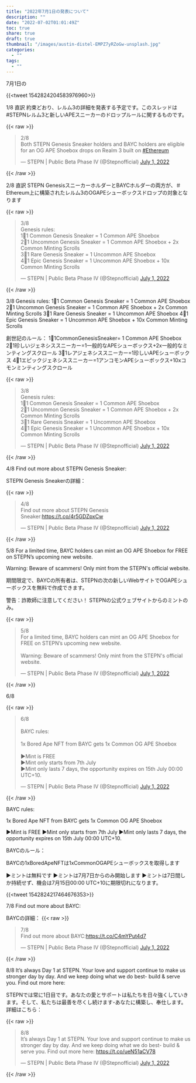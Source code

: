 ```yaml
---
title: "2022年7月1日の発表について"
description: ""
date: "2022-07-02T01:01:49Z"
toc: true
share: true
draft: true
thumbnail: "/images/austin-distel-EMPZ7yRZoGw-unsplash.jpg"
categories:
  - ""
tags:
  - ""
---
```


7月1日の

<!--more-->  



{{<tweet 1542824204583976960>}}

1/8 直訳
約束どおり、レルム3の詳細を発表する予定です。このスレッドは#STEPNレルム3と新しいAPEスニーカーのドロップルールに関するものです。

{{< raw >}}
<blockquote class="twitter-tweet" data-conversation="none"><p lang="en" dir="ltr">2/8<br>Both STEPN Genesis Sneaker holders and BAYC holders are eligible for an OG APE Shoebox drops on Realm 3 built on <a href="https://twitter.com/hashtag/Ethereum?src=hash&amp;ref_src=twsrc%5Etfw">#Ethereum</a></p>&mdash; STEPN | Public Beta Phase IV (@Stepnofficial) <a href="https://twitter.com/Stepnofficial/status/1542824207532593153?ref_src=twsrc%5Etfw">July 1, 2022</a></blockquote> <script async src="https://platform.twitter.com/widgets.js" charset="utf-8"></script>
{{< /raw >}}

2/8 直訳
STEPN GenesisスニーカーホルダーとBAYCホルダーの両方が、＃Ethereum上に構築されたレルム3のOGAPEシューボックスドロップの対象となります

{{< raw >}}
<blockquote class="twitter-tweet" data-conversation="none"><p lang="en" dir="ltr">3/8<br>Genesis rules:<br>1⃣1 Common Genesis Sneaker = 1 Common APE Shoebox<br>2⃣1 Uncommon Genesis Sneaker = 1 Common APE Shoebox + 2x Common Minting Scrolls<br>3⃣1 Rare Genesis Sneaker = 1 Uncommon APE Shoebox<br>4⃣1 Epic Genesis Sneaker = 1 Uncommon APE Shoebox + 10x Common Minting Scrolls</p>&mdash; STEPN | Public Beta Phase IV (@Stepnofficial) <a href="https://twitter.com/Stepnofficial/status/1542824209482940416?ref_src=twsrc%5Etfw">July 1, 2022</a></blockquote> <script async src="https://platform.twitter.com/widgets.js" charset="utf-8"></script>
{{< /raw >}}

3/8
Genesis rules:
1⃣1 Common Genesis Sneaker = 1 Common APE Shoebox
2⃣1 Uncommon Genesis Sneaker = 1 Common APE Shoebox + 2x Common Minting Scrolls
3⃣1 Rare Genesis Sneaker = 1 Uncommon APE Shoebox
4⃣1 Epic Genesis Sneaker = 1 Uncommon APE Shoebox + 10x Common Minting Scrolls

創世記のルール：
1⃣1CommonGenesisSneaker= 1 Common APE Shoebox
2⃣1珍しいジェネシススニーカー=1一般的なAPEシューボックス+2x一般的なミンティングスクロール
3⃣1レアジェネシススニーカー=1珍しいAPEシューボックス
4⃣1エピックジェネシススニーカー=1アンコモンAPEシューボックス+10xコモンミンティングスクロール

{{< raw >}}
<blockquote class="twitter-tweet" data-conversation="none"><p lang="en" dir="ltr">3/8<br>Genesis rules:<br>1⃣1 Common Genesis Sneaker = 1 Common APE Shoebox<br>2⃣1 Uncommon Genesis Sneaker = 1 Common APE Shoebox + 2x Common Minting Scrolls<br>3⃣1 Rare Genesis Sneaker = 1 Uncommon APE Shoebox<br>4⃣1 Epic Genesis Sneaker = 1 Uncommon APE Shoebox + 10x Common Minting Scrolls</p>&mdash; STEPN | Public Beta Phase IV (@Stepnofficial) <a href="https://twitter.com/Stepnofficial/status/1542824209482940416?ref_src=twsrc%5Etfw">July 1, 2022</a></blockquote> <script async src="https://platform.twitter.com/widgets.js" charset="utf-8"></script>
{{< /raw >}}

4/8
Find out more about STEPN Genesis Sneaker:

STEPN Genesis Sneakerの詳細：

{{< raw >}}
<blockquote class="twitter-tweet" data-conversation="none"><p lang="en" dir="ltr">4/8<br>Find out more about STEPN Genesis Sneaker:<a href="https://t.co/4r5GDZpxCw">https://t.co/4r5GDZpxCw</a></p>&mdash; STEPN | Public Beta Phase IV (@Stepnofficial) <a href="https://twitter.com/Stepnofficial/status/1542824211424890881?ref_src=twsrc%5Etfw">July 1, 2022</a></blockquote> <script async src="https://platform.twitter.com/widgets.js" charset="utf-8"></script>
{{< /raw >}}

5/8
For a limited time, BAYC holders can mint an OG APE Shoebox for FREE on STEPN’s upcoming new website.

Warning: Beware of scammers! Only mint from the STEPN's official website.

期間限定で、BAYCの所有者は、STEPNの次の新しいWebサイトでOGAPEシューボックスを無料で作成できます。

警告：詐欺師に注意してください！ STEPNの公式ウェブサイトからのミントのみ。

{{< raw >}}
<blockquote class="twitter-tweet" data-conversation="none"><p lang="en" dir="ltr">5/8<br>For a limited time, BAYC holders can mint an OG APE Shoebox for FREE on STEPN’s upcoming new website.<br><br>Warning: Beware of scammers! Only mint from the STEPN&#39;s official website.</p>&mdash; STEPN | Public Beta Phase IV (@Stepnofficial) <a href="https://twitter.com/Stepnofficial/status/1542824213505265664?ref_src=twsrc%5Etfw">July 1, 2022</a></blockquote> <script async src="https://platform.twitter.com/widgets.js" charset="utf-8"></script>
{{< /raw >}}

6/8

{{< raw >}}
<blockquote class="twitter-tweet" data-conversation="none"><p lang="en" dir="ltr">6/8<br><br>BAYC rules:<br><br>1x Bored Ape NFT from BAYC gets 1x Common OG APE Shoebox<br><br>▶Mint is FREE<br>▶Mint only starts from 7th July<br>▶Mint only lasts 7 days, the opportunity expires on 15th July 00:00 UTC+10.</p>&mdash; STEPN | Public Beta Phase IV (@Stepnofficial) <a href="https://twitter.com/Stepnofficial/status/1542833001209692161?ref_src=twsrc%5Etfw">July 1, 2022</a></blockquote> <script async src="https://platform.twitter.com/widgets.js" charset="utf-8"></script>
{{< /raw >}}

BAYC rules:

1x Bored Ape NFT from BAYC gets 1x Common OG APE Shoebox

▶Mint is FREE
▶Mint only starts from 7th July
▶Mint only lasts 7 days, the opportunity expires on 15th July 00:00 UTC+10.

BAYCのルール：

BAYCの1xBoredApeNFTは1xCommonOGAPEシューボックスを取得します

▶ミントは無料です
▶ミントは7月7日からのみ開始します
▶ミントは7日間しか持続せず、機会は7月15日00:00 UTC+10に期限切れになります。

{{<tweet 1542824217464676353>}}


7/8
Find out more about BAYC:

BAYCの詳細：
{{< raw >}}
<blockquote class="twitter-tweet" data-conversation="none"><p lang="en" dir="ltr">7/8<br>Find out more about BAYC:<a href="https://t.co/C4mYPut4d7">https://t.co/C4mYPut4d7</a></p>&mdash; STEPN | Public Beta Phase IV (@Stepnofficial) <a href="https://twitter.com/Stepnofficial/status/1542824217464676353?ref_src=twsrc%5Etfw">July 1, 2022</a></blockquote> <script async src="https://platform.twitter.com/widgets.js" charset="utf-8"></script>
{{< /raw >}}

8/8
It’s always Day 1 at STEPN. Your love and support continue to make us stronger day by day. And we keep doing what we do best- build & serve you. Find out more here:

STEPNでは常に1日目です。あなたの愛とサポートは私たちを日々強くしていきます。そして、私たちは最善を尽くし続けます-あなたに構築し、奉仕します。詳細はこちら：

{{< raw >}}
<blockquote class="twitter-tweet" data-conversation="none"><p lang="en" dir="ltr">8/8<br>It’s always Day 1 at STEPN. Your love and support continue to make us stronger day by day. And we keep doing what we do best- build &amp; serve you. Find out more here: <a href="https://t.co/ueN51aCV78">https://t.co/ueN51aCV78</a></p>&mdash; STEPN | Public Beta Phase IV (@Stepnofficial) <a href="https://twitter.com/Stepnofficial/status/1542824219469553664?ref_src=twsrc%5Etfw">July 1, 2022</a></blockquote> <script async src="https://platform.twitter.com/widgets.js" charset="utf-8"></script>
{{< /raw >}}


